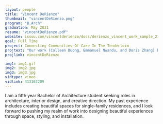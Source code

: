 ```yaml
---
layout: people
title: "Vincent DeRienzo"
thumbnail: "vincentDeRienzo.png"
program: "B.Arch"
graduation: May 2021
resume: "vincentDeRienzo.pdf"
website: issuu.com/vincentderienzo/docs/derienzo_vincent_work_sample_21-0207 
goal: Full Time
project: Connecting Communities Of Care In The Tenderloin
projtext: "Our work (Colleen Duong, Emmanuel Nwandu, and Doris Zhang) began with a close reading of past pandemics and concurrent systems of discrimination in San Francisco from the end of the 19th century through the COVID-19 pandemic. We identified the condition of the Tenderloin and the state of the housing insecure community as one that, among past pandemics, had been left to its own devices through local actors to cover institutional and infrastructural gaps. We then curated a care network that connects existing community actors and single room occupancies through small COVID-friendly mobile infrastructures and social group configurations to navigate the road through housing insecurity amid the pandemic. We researched community dynamics and the voices of the housing population to understand programming and response networks that would benefit them among what is already in the Tenderloin, and we will develop the kit of parts in line with two case study sites so we can better aid the networks of care informally put in place for the most vulnerable of this neighborhood. The final storymap can be viewed here [https://www.arcgis.com/apps/Cascade/index.html?appid=9859b959c6ee456e9b2bfda8ea0996f8]"
projlink: vincentDeRienzo

img1: img1.gif
img2: img2.jpg
img3: img3.jpg
vidtype: vimeo
vidlink: 413162209
---
```


I am a fifth year Bachelor of Architecture student seeking roles in architecture, interior design, and creative direction. My past experience includes creating beautiful spaces for single-family residences, and I look forward to pushing my realm of work into designing beautiful experiences through space, styling, and installation.
